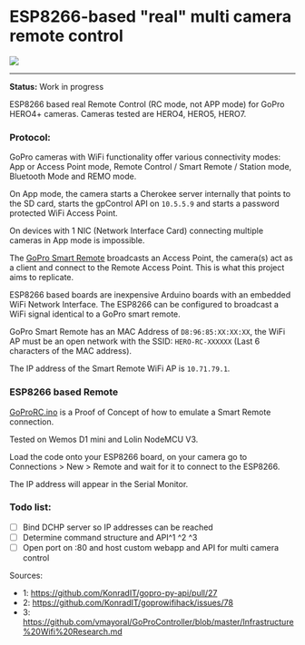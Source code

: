 # ESP8266-based "real" multi camera remote control

![](https://i.imgur.com/ILdYBRm.jpg)

---

**Status:** Work in progress

ESP8266 based real Remote Control (RC mode, not APP mode) for GoPro HERO4+ cameras. Cameras tested are HERO4, HERO5, HERO7.

### Protocol:

GoPro cameras with WiFi functionality offer various connectivity modes: App or Access Point mode, Remote Control / Smart Remote / Station mode, Bluetooth Mode and REMO mode.

On App mode, the camera starts a Cherokee server internally that points to the SD card, starts the gpControl API on `10.5.5.9` and starts a password protected WiFi Access Point.

On devices with 1 NIC (Network Interface Card) connecting multiple cameras in App mode is impossible. 

The [GoPro Smart Remote](https://shop.gopro.com/accessories-3/smart-remote/ARMTE-002.html) broadcasts an Access Point, the camera(s) act as a client and connect to the Remote Access Point. This is what this project aims to replicate. 

ESP8266 based boards are inexpensive Arduino boards with an embedded WiFi Network Interface. The ESP8266 can be configured to broadcast a WiFi signal identical to a GoPro smart remote.

GoPro Smart Remote has an MAC Address of `D8:96:85:XX:XX:XX`, the WiFi AP must be an open network with the SSID: `HERO-RC-XXXXXX` (Last 6 characters of the MAC address).

The IP address of the Smart Remote WiFi AP is `10.71.79.1`.

### ESP8266 based Remote

[GoProRC.ino](GoProRC.ino) is a Proof of Concept of how to emulate a Smart Remote connection.

Tested on Wemos D1 mini and Lolin NodeMCU V3.

Load the code onto your ESP8266 board, on your camera go to Connections > New > Remote and wait for it to connect to the ESP8266.

The IP address will appear in the Serial Monitor.

### Todo list:

- [ ] Bind DCHP server so IP addresses can be reached
- [ ] Determine command structure and API^1 ^2 ^3
- [ ] Open port on :80 and host custom webapp and API for multi camera control

Sources:

- 1: https://github.com/KonradIT/gopro-py-api/pull/27
- 2: https://github.com/KonradIT/goprowifihack/issues/78
- 3: https://github.com/vmayoral/GoProController/blob/master/Infrastructure%20Wifi%20Research.md
